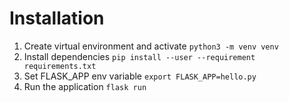 # Installation 

1. Create virtual environment and activate
    `python3 -m venv venv`
2. Install dependencies
    `pip install --user --requirement requirements.txt`
3. Set FLASK_APP env variable
    `export FLASK_APP=hello.py`
4. Run the application
    `flask run` 
